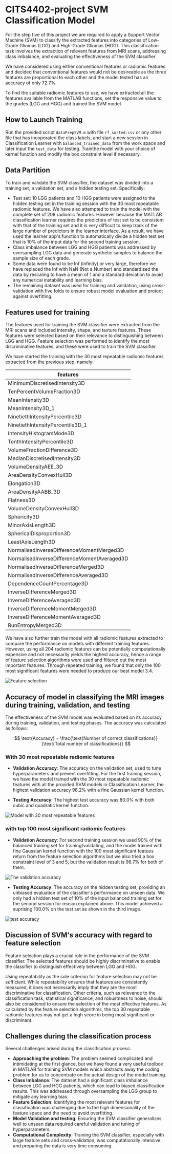 # CITS4402-project SVM Classification Model

For the step five of this project we are required to apply a Support Vector Machine (SVM) to classify the extracted features into categories of Low-Grade Gliomas (LGG) and High-Grade Gliomas (HGG). This classification task involves the extraction of relevant features from MRI scans, addressing class imbalance, and evaluating the effectiveness of the SVM classifier.

We have considered using either conventional features or radiomic features and decided that conventional features would not be desireable as the three features are proportional to each other and the model tested has an accuracy of only 72.7%.

To find the suitable radiomic features to use, we have extracted all the features available from the MATLAB functions, set the responsive value to the grades (LGG and HGG) and trained the SVM model.

## How to Launch Training

Run the provided script `dataPrepSVM.m` with file `rf_sorted.csv` or any other file that has incoporated the class labels, and start a new session in Classification Learner with `balanced_trained_data` from the work space and later input the `test_data` for testing. Trainthe model with your choice of kernel function and modify the box constraint level if necessary.

## Data Partition

To train and validate the SVM classifier, the dataset was divided into a training set, a validation set, and a hidden testing set. Specifically:

- Test set: 10 LGG patients and 10 HGG patients were assigned to the hidden testing set in the training session with the 30 most repeatable radiomic features. We have also attempted to train the model with the complete set of 208 radiomic features. However because the MATLAB classification learner requires the predictors of test set to be consistent with that of the training set and it is very difficult to keep track of the large number of predictors in the learner interface. As a result, we have used the learner app's function to automatically divide a hidden test set that is 10% of the input data for the second training session.
- Class imbalance between LGG and HGG patients was addressed by oversampling LGG data and generate synthetic samples to balance the sample size of each grade.
- Some data were found to be Inf (infinity) or very large, therefore we have replaced the Inf with NaN (Not a Number) and standardized the data by rescaling to have a mean of 1 and a standard deviation to avoid any numerical instability and learning bias.
- The remaining dataset was used for training and validation, using cross-validation with five folds to ensure robust model evaluation and protect against overfitting.

## Features used for training

The features used for training the SVM classifier were extracted from the MRI scans and included intensity, shape, and texture features. These features were selected based on their relevance to distinguishing between LGG and HGG. Feature selection was performed to identify the most discriminative features, and these were used to train the SVM classifier.

We have started the training with the 30 most repeatable radiomic features extracted from the previous step, namely:

|features|
|----------|
|MinimumDiscretisedIntensity3D|
|TenPercentVolumeFraction3D|
|MeanIntensity3D|
|MeanIntensity3D_1|
|NinetiethIntensityPercentile3D|
|NinetiethIntensityPercentile3D_1|
|IntensityHistogramMode3D|
|TenthIntensityPercentile3D|
|VolumeFractionDifference3D|
|MedianDiscretisedIntensity3D|
|VolumeDensityAEE_3D|
|AreaDensityConvexHull3D|
|Elongation3D|
|AreaDensityAABB_3D|
|Flatness3D|
|VolumeDensityConvexHull3D|
|Sphericity3D|
|MinorAxisLength3D|
|SphericalDisproportion3D|
|LeastAxisLength3D|
|NormalisedInverseDifferenceMomentMerged3D|
|NormalisedInverseDifferenceMomentAveraged3D|
|NormalisedInverseDifferenceMerged3D|
|NormalisedInverseDifferenceAveraged3D|
|DependenceCountPercentage3D|
|InverseDifferenceMerged3D|
|InverseDifferenceAveraged3D|
|InverseDifferenceMomentMerged3D|
|InverseDifferenceMomentAveraged3D|
|RunEntropyMerged3D|

We have also further train the model with all radiomic features extracted to compare the performance on models with different training features. However, using all 204 radiomic features can be potentially computationally expensive and not necessarily yields the highest accuracy, hence a range of feature selection algorithms were used and filtered out the most important features. Through repeated training, we found that only the 100 most significant features were needed to produce our best model 3.4.

![Feature selection](featureSelection.png)

## Accuracy of model in classifying the MRI images during training, validation, and testing

The effectiveness of the SVM model was evaluated based on its accuracy during training, validation, and testing phases. The accuracy was calculated as follows:

$$
\text{Accuracy} = \frac{\text{Number of correct classifications}}{\text{Total number of classifications}}
$$

### With 30 most repeatable radiomic features

- **Validation Accuracy**: The accuracy on the validation set, used to tune hyperparameters and prevent overfitting. For the first training session, we have the model trained with the 30 most repeatable radiomic features with all the provided SVM models in Classification Learner, the highest validation accuracy 98.2% with a fine Gaussian kernel function.

- **Testing Accuracy**: The highest test accuracy was 80.0% with both cubic and quadratic kernel function.

![Model with 20 most repeatable features](30Features.png)

### with top 100 most significant radiomic features

- **Validation Accuracy**: For second training session we used 90% of the balanced training set for training/validating, and the model trained with fine Gaussian kernel function with the 100 most significant featues return from the feature selection algorithms but we also tried a box constraint level of 3 and 5, but the validation result is 96.7% for both of them.

![The validation accuracy](2ndSession.png)

- **Testing Accuracy**: The accuracy on the hidden testing set, providing an unbiased evaluation of the classifier's performance on unseen data. We only had a hidden test set of 10% of the input balanced training set for the second session for reason explained above. This model achieved a suprising 100.0% on the test set as shown in the third image.

![test accuracy](30FeaturesTest.png)

## Discussion of SVM's accuracy with regard to feature selection

Feature selection plays a crucial role in the performance of the SVM classifier. The selected features should be highly discriminative to enable the classifier to distinguish effectively between LGG and HGG.

Using repeatability as the sole criterion for feature selection may not be sufficient. While repeatability ensures that features are consistently measured, it does not necessarily imply that they are the most discriminative for classification. Other criteria, such as relevance to the classification task, statistical significance, and robustness to noise, should also be considered to ensure the selection of the most effective features. As calculated by the feature selection algorithms, the top 30 repeatable radiomic features may not get a high score in being most significant or discriminant.

## Challenges during the classification process

Several challenges arised during the classification process:

- **Approaching the problem**: The problem seemed complicated and intimidating at the first glance, but we have found a very useful toolbox in MATLAB for training SVM models which abstracts away the coding problem for us to concentrate on the actual design of the model training.
- **Class Imbalance**: The dataset had a significant class imbalance between LGG and HGG patients, which can lead to biased classification results. This was addressed through oversampling the LGG group to mitigate any learning bias.
- **Feature Selection**: Identifying the most relevant features for classification was challenging due to the high dimensionality of the feature space and the need to avoid overfitting.
- **Model Validation and testing**: Ensuring the SVM classifier generalizes well to unseen data required careful validation and tuning of hyperparameters.
- **Computational Complexity**: Training the SVM classifier, especially with large feature sets and cross-validation, was computationally intensive, and preparing the data is very time consuming.

